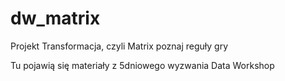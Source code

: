 # dw_matrix
Projekt Transformacja, czyli Matrix poznaj reguły gry

Tu pojawią się materiały z 5dniowego wyzwania Data Workshop
